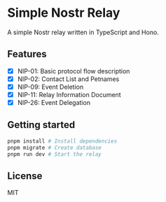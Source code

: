 # Simple Nostr Relay

A simple Nostr relay written in TypeScript and Hono.

## Features

- [x] NIP-01: Basic protocol flow description
- [x] NIP-02: Contact List and Petnames
- [x] NIP-09: Event Deletion
- [x] NIP-11: Relay Information Document
- [x] NIP-26: Event Delegation

## Getting started

```bash
pnpm install # Install dependencies
pnpm migrate # Create database
pnpm run dev # Start the relay
```

## License

MIT